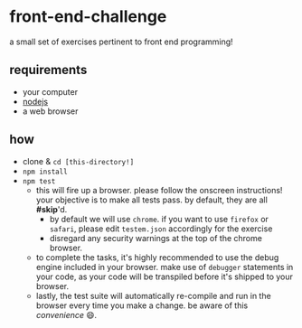 # front-end-challenge

a small set of exercises pertinent to front end programming!

## requirements

- your computer
- [nodejs](http://www.nodejs.org)
- a web browser

## how

- clone & `cd [this-directory!]`
- `npm install`
- `npm test`
  - this will fire up a browser.  please follow the onscreen instructions!  your objective is to make all tests pass.  by default, they are all **#skip**'d.
    - by default we will use `chrome`. if you want to use `firefox` or `safari`, please edit `testem.json` accordingly for the exercise
    - disregard any security warnings at the top of the chrome browser.
  - to complete the tasks, it's highly recommended to use the debug engine included in your browser.  make use of `debugger` statements in your code, as your code will be transpiled before it's shipped to your browser.
  - lastly, the test suite will automatically re-compile and run in the browser every time you make a change. be aware of this _convenience_ :smile:.
